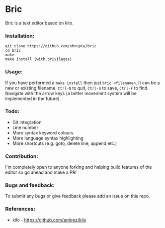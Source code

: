 # Bric
Bric is a text editor based on kilo.


### Installation:
```
git clone https://github.com/shnupta/bric
cd bric
make
make install (with privileges)
```

### Usage:
If you have performed a `make install` then just `bric <filename>`. It can be a new or existing filename. `Ctrl-Q` to quit, `Ctrl-S` to save, `Ctrl-F` to find. Navigate with the arrow keys (a better movement system will be implemented in the future).

### Todo:
- Git integration
- Line number
- More syntax keyword colours
- More language syntax highlighting
- More shortcuts (e.g. goto, delete line, append etc.)

### Contribution:
I'm completely open to anyone forking and helping build features of the editor so go ahead and make a PR!

### Bugs and feedback:
To submit any bugs or give feedback please add an issue on this repo.

### References:
- kilo - https://github.com/antirez/kilo


